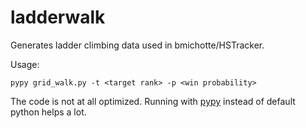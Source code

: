 # ladderwalk
Generates ladder climbing data used in bmichotte/HSTracker.

Usage:

`pypy grid_walk.py -t <target rank> -p <win probability>`

The code is not at all optimized. Running with [pypy](http://pypy.org/) instead of default python helps a lot.
